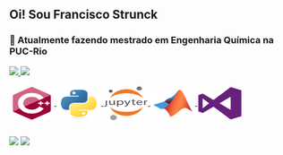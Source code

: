 ## Oi! Sou Francisco Strunck

### 🧪 Atualmente fazendo mestrado em Engenharia Química na PUC-Rio

 <div>
  <a href="https://github.com/FranciscoStrunck">
  <img height="180em" src="https://github-readme-stats.vercel.app/api?username=FranciscoStrunck&show_icons=true&theme=dark&include_all_commits=true&count_private=true"/>
  <img height="130em" src="https://github-readme-stats.vercel.app/api/top-langs/?username=FranciscoStrunck&layout=compact&langs_count=7&theme=dark"/>
</div>
<div style="display: inline_block"><br>
  <img align="center" alt="Francisco-Cplusplus" height="60" width="80" src="https://github.com/devicons/devicon/blob/master/icons/cplusplus/cplusplus-original.svg">
  <img align="center" alt="Francisco-Python" height="60" width="80" src="https://raw.githubusercontent.com/devicons/devicon/master/icons/python/python-original.svg">
  <img align="center" alt="Francisco-Jupyter" height="60" width="80" src="https://github.com/devicons/devicon/blob/master/icons/jupyter/jupyter-original-wordmark.svg">
  <img align="center" alt="Francisco-Matlab" height="60" width="80" src="https://github.com/devicons/devicon/blob/master/icons/matlab/matlab-original.svg">
  <img align="center" alt="Francisco-Visual" height="60" width="80" src="https://github.com/devicons/devicon/blob/master/icons/visualstudio/visualstudio-plain.svg">
  
</div>
  
  ##
 
<div> 
  <a href = "mailto:franstrunck@gmail.com.tech"><img src="https://img.shields.io/badge/-Gmail-%23333?style=for-the-badge&logo=gmail&logoColor=white" target="_blank"></a>
  <a href="https://www.linkedin.com/in/francisco-strunck/" target="_blank"><img src="https://img.shields.io/badge/-LinkedIn-%230077B5?style=for-the-badge&logo=linkedin&logoColor=white" target="_blank"></a> 

 
</div>
